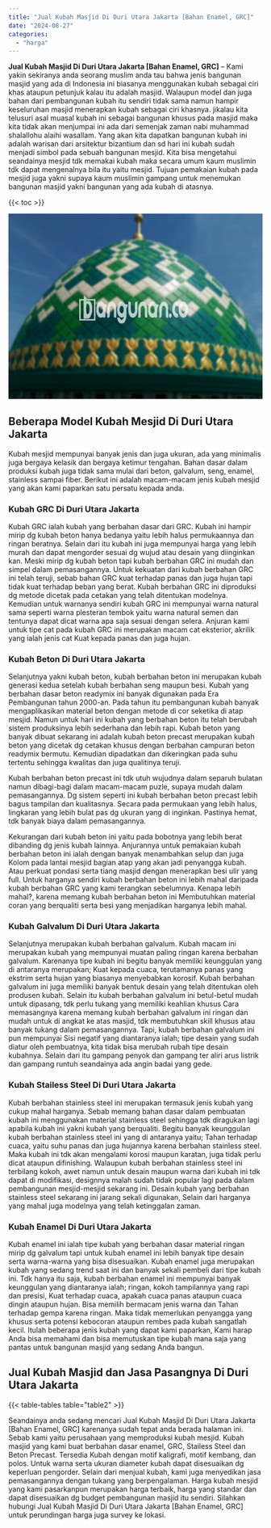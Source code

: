 ```yaml
---
title: "Jual Kubah Masjid Di Duri Utara Jakarta [Bahan Enamel, GRC]"
date: "2024-08-27"
categories: 
  - "harga"
---
```


**Jual Kubah Masjid Di Duri Utara Jakarta \[Bahan Enamel, GRC\]** – Kami yakin sekiranya anda seorang muslim anda tau bahwa jenis bangunan masjid yang ada di Indonesia ini biasanya menggunakan kubah sebagai ciri khas ataupun petunjuk kalau itu adalah masjid. Walaupun model dan juga bahan dari pembangunan kubah itu sendiri tidak sama namun hampir keseluruhan masjid menerapkan kubah sebagai ciri khasnya. jikalau kita telusuri asal muasal kubah ini sebagai bangunan khusus pada masjid maka kita tidak akan menjumpai ini ada dari semenjak zaman nabi muhammad shalallohu alaihi wasallam. Yang akan kita dapatkan bangunan kubah ini adalah warisan dari arsitektur bizantium dan sd hari ini kubah sudah menjadi simbol pada sebuah bangunan mesjid. Kita bisa mengetahui seandainya mesjid tdk memakai kubah maka secara umum kaum muslimin tdk dapat mengenalnya bila itu yaitu mesjid. Tujuan pemakaian kubah pada mesjid juga yakni supaya kaum muslimin gampang untuk menemukan bangunan masjid yakni bangunan yang ada kubah di atasnya.

{{< toc >}}

![Jual Kubah Masjid Di Duri Utara Jakarta [Bahan Enamel, GRC]](/images/jual-kubah-masjid-25.png)

## Beberapa Model Kubah Mesjid Di Duri Utara Jakarta

Kubah mesjid mempunyai banyak jenis dan juga ukuran, ada yang minimalis juga bergaya kelasik dan bergaya ketimur tengahan. Bahan dasar dalam produksi kubah juga tidak sama mulai dari beton, galvalum, seng, enamel, stainless sampai fiber. Berikut ini adalah macam-macam jenis kubah mesjid yang akan kami paparkan satu persatu kepada anda.

### Kubah GRC Di Duri Utara Jakarta

Kubah GRC ialah kubah yang berbahan dasar dari GRC. Kubah ini hampir mirip dg kubah beton hanya bedanya yaitu lebih halus permukaannya dan ringan beratnya. Selain dari itu kubah ini juga mempunyai harga yang lebih murah dan dapat mengorder sesuai dg wujud atau desain yang diinginkan kan. Meski mirip dg kubah beton tapi kubah berbahan GRC ini mudah dan simpel dalam pemasangannya. Untuk kekuatan dari kubah berbahan GRC ini telah teruji, sebab bahan GRC kuat terhadap panas dan juga hujan tapi tidak kuat terhadap beban yang berat. Kubah berbahan GRC ini diproduksi dg metode dicetak pada cetakan yang telah ditentukan modelnya. Kemudian untuk warnanya sendiri kubah GRC ini mempunyai warna natural sama seperti warna plesteran tembok yaitu warna natural semen dan tentunya dapat dicat warna apa saja sesuai dengan selera. Anjuran kami untuk tipe cat pada kubah GRC ini merupakan macam cat eksterior, akrilik yang ialah jenis cat Kuat kepada panas dan juga hujan.

### Kubah Beton Di Duri Utara Jakarta

Selanjutnya yakni kubah beton, kubah berbahan beton ini merupakan kubah generasi kedua setelah kubah berbahan seng maupun besi. Kubah yang berbahan dasar beton readymix ini banyak digunakan pada Era Pembangunan tahun 2000-an. Pada tahun itu pembangunan kubah banyak mengaplikasikan material beton dengan metode di cor seketika di atap mesjid. Namun untuk hari ini kubah yang berbahan beton itu telah berubah sistem produksinya lebih sederhana dan lebih rapi. Kubah beton yang banyak dibuat sekarang ini adalah kubah beton precast merupakan kubah beton yang dicetak dg cetakan khusus dengan berbahan campuran beton readymix bermutu. Kemudian dipadatkan dan dikeringkan pada suhu tertentu sehingga kwalitas dan juga qualitinya teruji.

Kubah berbahan beton precast ini tdk utuh wujudnya dalam separuh bulatan namun dibagi-bagi dalam macam-macam puzle, supaya mudah dalam pemasangannya. Dg sistem seperti ini kubah berbahan beton precast lebih bagus tampilan dan kualitasnya. Secara pada permukaan yang lebih halus, lingkaran yang lebih bulat pas dg ukuran yang di inginkan. Pastinya hemat, tdk banyak biaya dalam pemasangannya.

Kekurangan dari kubah beton ini yaitu pada bobotnya yang lebih berat dibanding dg jenis kubah lainnya. Anjurannya untuk pemakaian kubah berbahan beton ini ialah dengan banyak menambahkan selup dan juga Kolom pada lantai mesjid bagian atap yang akan jadi penyangga kubah. Atau perkuat pondasi serta tiang masjid dengan menerapkan besi ulir yang full. Untuk harganya sendiri kubah berbahan beton ini lebih mahal daripada kubah berbahan GRC yang kami terangkan sebelumnya. Kenapa lebih mahal?, karena memang kubah berbahan beton ini Membutuhkan material coran yang berqualiti serta besi yang menjadikan harganya lebih mahal.

### Kubah Galvalum Di Duri Utara Jakarta

Selanjutnya merupakan kubah berbahan galvalum. Kubah macam ini merupakan kubah yang mempunyai muatan paling ringan karena berbahan galvalum. Karenanya tipe kubah ini begitu banyak memiliki keunggulan yang di antaranya merupakan; Kuat kepada cuaca, terutamanya panas yang ekstrim serta hujan yang biasanya menyebabkan korosif. Kubah berbahan galvalum ini juga memiliki banyak bentuk desain yang telah ditentukan oleh produsen kubah. Selain itu kubah berbahan galvalum ini betul-betul mudah untuk dipasang, tdk perlu tukang yang memiliki keahlian khusus Cara memasangnya karena memang kubah berbahan galvalum ini ringan dan mudah untuk di angkat ke atas masjid, tdk membutuhkan skill khusus atau banyak tukang dalam pemasangannya. Tapi, kubah berbahan galvalum ini pun mempunyai Sisi negatif yang diantaranya ialah; tipe desain yang sudah diatur oleh pembuatnya, kita tidak bisa merubah rubah tipe desain kubahnya. Selain dari itu gampang penyok dan gampang ter aliri arus listrik dan gampang runtuh seandainya ada angin badai yang gede.

### Kubah Stailess Steel Di Duri Utara Jakarta

Kubah berbahan stainless steel ini merupakan termasuk jenis kubah yang cukup mahal harganya. Sebab memang bahan dasar dalam pembuatan kubah ini menggunakan material stainless steel sehingga tdk diragukan lagi apabila kubah ini yakni kubah yang berqualiti. Begitu banyak keunggulan kubah berbahan stainless steel ini yang di antaranya yaitu; Tahan terhadap cuaca, yaitu suhu panas dan juga hujannya karena berbahan stainless steel. Maka kubah ini tdk akan mengalami korosi maupun karatan, juga tidak perlu dicat ataupun difinishing. Walaupun kubah berbahan stainless steel ini terbilang kokoh, awet namun untuk desain maupun warna dari kubah ini tdk dapat di modifikasi, designnya malah sudah tidak popular lagi pada dalam pembangunan mesjid-mesjid sekarang ini. Desain kubah yang berbahan stainless steel sekarang ini jarang sekali digunakan, Selain dari harganya yang mahal juga modelnya yang telah ketinggalan zaman.

### Kubah Enamel Di Duri Utara Jakarta

Kubah enamel ini ialah tipe kubah yang berbahan dasar material ringan mirip dg galvalum tapi untuk kubah enamel ini lebih banyak tipe desain serta warna-warna yang bisa disesuaikan. Kubah enamel juga merupakan kubah yang sedang trend saat ini dan banyak sekali pembeli dari tipe kubah ini. Tdk hanya itu saja, kubah berbahan enamel ini mempunyai banyak keunggulan yang diantaranya ialah; ringan, kokoh tampilannya yang rapi dan presisi, Kuat terhadap cuaca, apakah cuaca panas ataupun cuaca dingin ataupun hujan. Bisa memilih bermacam jenis warna dan Tahan terhadap gempa karena ringan. Maka tidak memerlukan penyangga yang khusus serta potensi kebocoran ataupun rembes pada kubah sangatlah kecil. Itulah beberapa jenis kubah yang dapat kami paparkan, Kami harap Anda bisa memahami dan bisa memutuskan tipe kubah mana saja yang pantas untuk bangunan masjid yang sedang Anda bangun.

## Jual Kubah Masjid dan Jasa Pasangnya Di Duri Utara Jakarta

{{< table-tables table="table2" >}}

Seandainya anda sedang mencari Jual Kubah Masjid Di Duri Utara Jakarta \[Bahan Enamel, GRC\] karenanya sudah tepat anda berada halaman ini. Sebab kami yaitu perusahaan yang memproduksi kubah mesjid. Kubah masjid yang kami buat berbahan dasar enamel, GRC, Stailess Steel dan Beton Precast. Tersedia Kubah dengan motif kaligrafi, motif kembang, dan polos. Untuk warna serta ukuran diameter kubah dapat disesuaikan dg keperluan pengorder. Selain dari menjual kubah, kami juga menyedikan jasa pemasangannya dengan tukang yang berpengalaman. Harga kubah mesjid yang kami pasarkanpun merupakan harga terbaik, harga yang standar dan dapat disesuaikan dg budget pembangunan masjid itu sendiri. Silahkan hubungi Jual Kubah Masjid Di Duri Utara Jakarta \[Bahan Enamel, GRC\] untuk perundingan harga juga survey ke lokasi.

